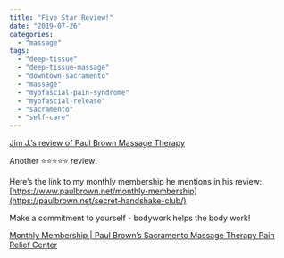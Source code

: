 ```yaml
---
title: "Five Star Review!"
date: "2019-07-26"
categories: 
  - "massage"
tags: 
  - "deep-tissue"
  - "deep-tissue-massage"
  - "downtown-sacramento"
  - "massage"
  - "myofascial-pain-syndrome"
  - "myofascial-release"
  - "sacramento"
  - "self-care"
---
```


[Jim J.’s review of Paul Brown Massage Therapy](https://t.umblr.com/redirect?z=https%3A%2F%2Fwww.yelp.com%2Fbiz%2Fpaul-brown-massage-therapy-sacramento-5%3Fhrid%3DDg1cCcfgZI0Be68BXEXoWg&t=OGNmZWIxMWU3NGE0ODY3MjUxZjU5MGRkNzQ1Zjg2YjM4N2VlNTBiNSw2ZWY5OGE2OGQ3ODY2NmU1ZmMyZThkYjk2ZTQ5NGM4YjcwYWRhYjAw)

Another ⭐️⭐️⭐️⭐️⭐️ review!

Here’s the link to my monthly membership he mentions in his review: [https://www.paulbrown.net/monthly-membership](https://paulbrown.net/secret-handshake-club/)

Make a commitment to yourself - bodywork helps the body work!

[Monthly Membership | Paul Brown’s Sacramento Massage Therapy Pain Relief Center](https://paulbrown.net/secret-handshake-club/)

